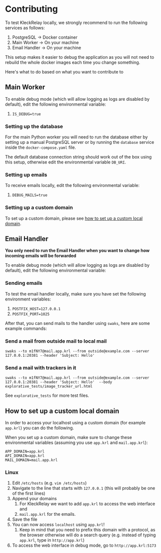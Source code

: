 # Contributing

To test KleckRelay locally, we strongly recommend to run the following services
as follows:

1. PostgreSQL -> Docker container
2. Main Worker -> On your machine
3. Email Handler -> On your machine

This setup makes it easier to debug the application as you will not need to rebuild
the whole docker images each time you change something.

Here's what to do based on what you want to contribute to

## Main Worker

To enable debug mode (which will allow logging as logs are disabled by default), edit the
following environmental variable:

1. `IS_DEBUG=true`

### Setting up the database

For the main Python worker you will need to run the database either by setting up
a manual PostgreSQL server or by running the `database` service inside the `docker-compose.yaml`
file.

The default database connection string should work out of the box using this setup, otherwise
edit the environmental variable `DB_URI`.

### Setting up emails

To receive emails locally, edit the following environmental variable:

1. `DEBUG_MAILS=true`

### Setting up a custom domain

To set up a custom domain, please see 
[how to set up a custom local domain](#how-to-set-up-a-custom-local-domain).


## Email Handler

**You only need to run the Email Handler when you want to change how 
incoming emails will be forwarded**

To enable debug mode (which will allow logging as logs are disabled by default), edit the
following environmental variable:

### Sending emails

To test the email handler locally, make sure you have set the following
environment variables:

1. `POSTFIX_HOST=127.0.0.1`
2. `POSTFIX_PORT=1025`

After that, you can send mails to the handler using `swaks`, here are some
example commands:

### Send a mail from outside mail to local mail

```commandline
swaks --to m1fNY7@mail.app.krl --from outside@example.com --server 127.0.0.1:20381 --header 'Subject: Hello'
```

### Send a mail with trackers in it

```commandline
swaks --to m1fNY7@mail.app.krl --from outside@example.com --server 127.0.0.1:20381 --header 'Subject: Hello'  --body explorative_tests/image_tracker_url.html 
```

See `explorative_tests` for more test files.


## How to set up a custom local domain

In order to access your localhost using a custom domain 
(for example `app.krl`) you can do the following.

When you set up a custom domain, make sure to change these environmental variables
(assuming you use `app.krl` and `mail.app.krl`):

```
APP_DOMAIN=app.krl
API_DOMAIN=app.krl
MAIL_DOMAIN=mail.app.krl
```

### Linux

1. Edit `/etc/hosts` (e.g. `vim /etc/hosts`)
2. Navigate to the line that starts with `127.0.0.1` (this will probably be one of the first lines)
3. Append your domains
   1. For KleckRelay we want to add `app.krl` to access the web interface and
   2. `mail.app.krl` for the emails.
4. Save the file
5. You can now access `localhost` using `app.krl`!
    1. Keep in mind that you need to prefix this domain with a protocol, as the browser otherwise will do a search query (e.g. instead of typing `app.krl`, type in `http://app.krl`)
6. To access the web interface in debug mode, go to  `http://app.krl:5173`
